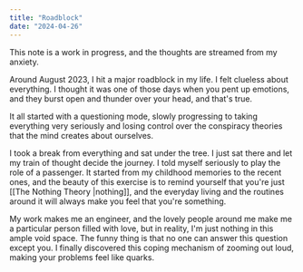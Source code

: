 ```yaml
---
title: "Roadblock"
date: "2024-04-26"
---
```


This note is a work in progress, and the thoughts are streamed from my anxiety.

Around August 2023, I hit a major roadblock in my life. I felt clueless about everything. I thought it was one of those days when you pent up emotions, and they burst open and thunder over your head, and that's true.

It all started with a questioning mode, slowly progressing to taking everything very seriously and losing control over the conspiracy theories that the mind creates about ourselves.

I took a break from everything and sat under the tree. I just sat there and let my train of thought decide the journey. I told myself seriously to play the role of a passenger. It started from my childhood memories to the recent ones, and the beauty of this exercise is to remind yourself that you're just [[The Nothing Theory |nothing]], and the everyday living and the routines around it will always make you feel that you're something.

My work makes me an engineer, and the lovely people around me make me a particular person filled with love, but in reality, I'm just nothing in this ample void space. The funny thing is that no one can answer this question except you. I finally discovered this coping mechanism of zooming out loud, making your problems feel like quarks.

